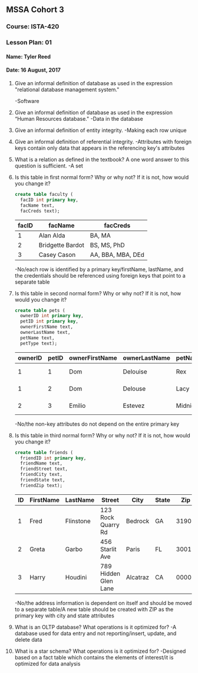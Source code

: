 ## MSSA Cohort 3
### Course: ISTA-420
### Lesson Plan: 01
#### Name: Tyler Reed
#### Date: 16 August, 2017

1. Give an informal definition of database as used in the expression "relational database management
system."
	
	-Software
1. Give an informal definition of database as used in the expression “Human Resources database."
    -Data in the database
1. Give an informal definition of entity integrity.
    -Making each row unique
1. Give an informal definition of referential integrity.
    -Attributes with foreign keys contain only data that appears in the referencing key's attributes
1. What is a relation as defined in the textbook? A one word answer to this question is sufficient.
    -A set 
1. Is this table in first normal form? Why or why not? If it is not, how would you change it?
    ```sql
    create table faculty (
      facID int primary key,
      facName text,
      facCreds text);
    ```
    | facID | facName          | facCreds          |
    |-------|------------------|-------------------|
    | 1     | Alan Alda        | BA, MA            |
    | 2     | Bridgette Bardot | BS, MS, PhD       |
    | 3     | Casey Cason      | AA, BBA, MBA, DEd |
    -No/each row is identified by a primary key/firstName, lastName, and the credentials should be referenced using foreign keys that point to a separate table 
1. Is this table in second normal form? Why or why not? If it is not, how would you change it?
    ```sql
    create table pets (
      ownerID int primary key,
      petID int primary key,
      ownerFirstName text,
      ownerLastName text,
      petName text,
      petType text);
    ```
    | ownerID | petID | ownerFirstName | ownerLastName | petName  | petType         |
    |---------|-------|----------------|---------------|----------|-----------------|
    | 1       | 1     | Dom            | Delouise      | Rex      | German Shepherd |
    | 1       | 2     | Dom            | Delouse       | Lacy     | Border Collie   |
    | 2       | 3     | Emilio         | Estevez       | Midnight | Persian Cat     |
    -No/the non-key attributes do not depend on the entire primary key
1. Is this table in third normal form? Why or why not? If it is not, how would you change it?
    ```sql
    create table friends (
      friendID int primary key,
      friendName text,
      friendStreet text,
      friendCity text,
      friendState text,
      friendZip text);
    ```
    | ID | FirstName | LastName  | Street               | City     | State | Zip   |
    |----|-----------|-----------|----------------------|----------|-------|-------|
    | 1  | Fred      | Flinstone | 123 Rock Quarry Rd   | Bedrock  | GA    | 31905 |
    | 2  | Greta     | Garbo     | 456 Starlit Ave      | Paris    | FL    | 30019 |
    | 3  | Harry     | Houdini   | 789 Hidden Glen Lane | Alcatraz | CA    | 00000 |
    -No/the address information is dependent on itself and should be moved to a separate table/A new table should be created with ZIP as the primary key with city and state attributes
1. What is an OLTP database? What operations is it optimized for?
    -A database used for data entry and not reporting/insert, update, and delete data
1. What is a star schema? What operations is it optimized for?
    -Designed based on a fact table which contains the elements of interest/it is optimized for data analysis